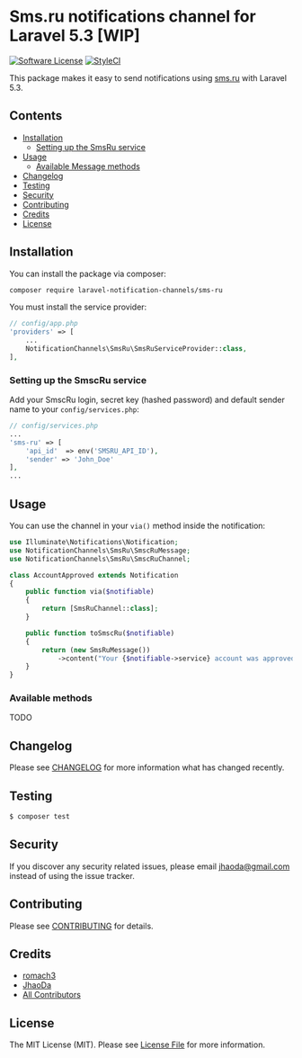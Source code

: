 # Sms.ru notifications channel for Laravel 5.3 [WIP]

[![Software License](https://img.shields.io/badge/license-MIT-brightgreen.svg?style=flat-square)](LICENSE.md)
[![StyleCI](https://styleci.io/repos/66461111/shield)](https://styleci.io/repos/66461111)

This package makes it easy to send notifications using [sms.ru](//sms.ru) with Laravel 5.3.

## Contents

- [Installation](#installation)
    - [Setting up the SmsRu service](#setting-up-the-SmsRu-service)
- [Usage](#usage)
    - [Available Message methods](#available-message-methods)
- [Changelog](#changelog)
- [Testing](#testing)
- [Security](#security)
- [Contributing](#contributing)
- [Credits](#credits)
- [License](#license)


## Installation

You can install the package via composer:

```bash
composer require laravel-notification-channels/sms-ru
```

You must install the service provider:
```php
// config/app.php
'providers' => [
    ...
    NotificationChannels\SmsRu\SmsRuServiceProvider::class,
],
```

### Setting up the SmscRu service

Add your SmscRu login, secret key (hashed password) and default sender name  to your `config/services.php`:

```php
// config/services.php
...
'sms-ru' => [
    'api_id'  => env('SMSRU_API_ID'),
    'sender' => 'John_Doe'
],
...
```

## Usage

You can use the channel in your `via()` method inside the notification:

```php
use Illuminate\Notifications\Notification;
use NotificationChannels\SmsRu\SmscRuMessage;
use NotificationChannels\SmsRu\SmscRuChannel;

class AccountApproved extends Notification
{
    public function via($notifiable)
    {
        return [SmsRuChannel::class];
    }

    public function toSmscRu($notifiable)
    {
        return (new SmsRuMessage())
            ->content("Your {$notifiable->service} account was approved!");
    }
}
```

### Available methods

TODO

## Changelog

Please see [CHANGELOG](CHANGELOG.md) for more information what has changed recently.

## Testing

``` bash
$ composer test
```

## Security

If you discover any security related issues, please email jhaoda@gmail.com instead of using the issue tracker.

## Contributing

Please see [CONTRIBUTING](CONTRIBUTING.md) for details.

## Credits

- [romach3](https://github.com/romach3)
- [JhaoDa](https://github.com/jhaoda)
- [All Contributors](../../contributors)

## License

The MIT License (MIT). Please see [License File](LICENSE.md) for more information.

